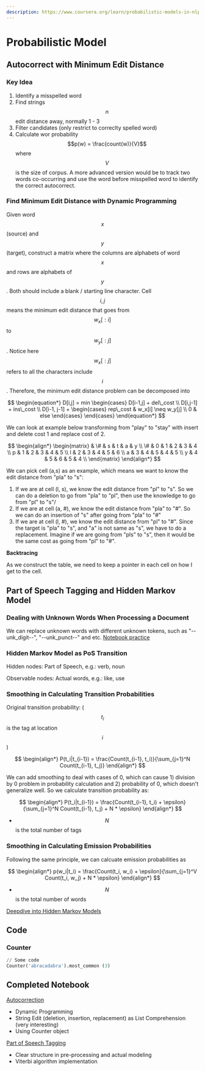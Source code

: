 ```yaml
---
description: https://www.coursera.org/learn/probabilistic-models-in-nlp/home/week/2
---
```


# Probabilistic Model

## Autocorrect with Minimum Edit Distance&#x20;

### Key Idea

1. Identify a misspelled word&#x20;
2. Find strings $$n$$edit distance away, normally 1 - 3
3. Filter candidates (only restrict to correclty spelled word)&#x20;
4. Calculate wor probability $$p(w) = \frac{count(w)}{V}$$ where $$V$$is the size of corpus. A more advanced version would be to track two words co-occurring and use the word before misspelled word to identify the correct autocorrect.&#x20;

### Find Minimum Edit Distance with Dynamic Programming&#x20;

Given word $$x$$ (source) and $$y$$ (target), construct a matrix where the columns are alphabets of word $$x$$ and rows are alphabets of $$y$$. Both should include a blank / starting line character. Cell $$i,j$$ means the minimum edit distance that goes from $$w_x[:i]$$to $$w_y[:j]$$. Notice here $$w_x[:j]$$ refers to all the characters include $$i$$. Therefore, the minimum edit distance problem can be decomposed into&#x20;

$$
\begin{equation*}
        D[i,j] = min
            \begin{cases}
                D[i-1,j] + del\_cost \\
                D[i,j-1] + ins\_cost \\
                D[i-1, j-1] +
                    \begin{cases}
                        rep\_cost & w_x[i] \neq w_y[j] \\
                        0 & else
                    \end{cases}
            \end{cases}
    \end{equation*}
$$

We can look at example below transforming from "play" to "stay" with insert and delete cost 1 and replace cost of 2.&#x20;

$$
\begin{align*}
\begin{matrix}
   & \# & s & t & a & y \\
\# & 0 & 1 & 2 & 3 & 4 \\ 
p & 1 & 2 & 3 & 4 & 5 \\
l & 2 & 3 & 4 & 5 & 6 \\
a & 3 & 4 & 5 & 4 & 5 \\
y & 4 & 5 & 6 & 5 & 4 \\
\end{matrix}
\end{align*}
$$

We can pick cell (a,s) as an example, which means we want to know the edit distance from "pla" to "s":&#x20;

1. If we are at cell (l, s), we know the edit distance from "pl" to "s". So we can do a deletion to go from "pla" to "pl", then use the knowledge to go from "pl" to "s"/&#x20;
2. If we are at cell (a, #), we know the edit distance from "pla" to "#". So we can do an insertion of "s" after going from "pla" to "#"
3. If we are at cell (l, #), we know the edit distance from "pl" to "#". Since the target is "pla" to "s", and "a" is not same as "s", we have to do a replacement. Imagine if we are going from "pls" to "s", then it would be the same cost as going from "pl" to "#".&#x20;

**Backtracing**&#x20;

As we construct the table, we need to keep a pointer in each cell on how I get to the cell.&#x20;

## Part of Speech Tagging and Hidden Markov Model&#x20;

### Dealing with Unknown Words When Processing a Document&#x20;

We can replace unknown words with different unknown tokens, such as "--unk\_digit--", "--unk\_punct--" and etc.  [Notebook practice ](https://drive.google.com/file/d/1FHZ\_SxK58imWGYTZzs5nalnNteofFWZY/view?usp=share\_link)

### Hidden Markov Model as PoS Transition&#x20;

Hidden nodes: Part of Speech, e.g.: verb, noun&#x20;

Observable nodes: Actual words, e.g.: like, use&#x20;

### Smoothing in Calculating Transition Probabilities&#x20;

Original transition probability: ($$t_i$$ is the tag at location $$i$$ )&#x20;

$$
\begin{align*}
        P(t_i|t_{i-1}) = \frac{Count(t_{i-1}, t_i)}{\sum_{j=1}^N Count(t_{i-1}, t_j)}
    \end{align*}
$$

We can add smoothing to deal with cases of 0, which can cause 1) division by 0 problem in probability calculation and 2) probability of 0, which doesn't generalize well.  So we calculate transition probability as:&#x20;

$$
\begin{align*}
        P(t_i|t_{i-1}) = \frac{Count(t_{i-1}, t_i) + \epsilon}{\sum_{j=1}^N Count(t_{i-1}, t_j) + N * \epsilon}
    \end{align*}
$$

* $$N$$ is the total number of tags&#x20;

### Smoothing in Calculating Emission Probabilities&#x20;

Following the same principle, we can calcuate emission probabilities as&#x20;

$$
\begin{align*}
p(w_i|t_i) = \frac{Count(t_i, w_i) + \epsilon}{\sum_{j=1}^V Count(t_i, w_j) + N * \epsilon}
\end{align*}
$$

* $$N$$ is the total number of words&#x20;

[Deepdive into Hidden Markov Models](../../statistics-method-notes/hidden-markov-models.md)&#x20;

## Code&#x20;

### Counter&#x20;

```python
// Some code
Counter('abracadabra').most_common (3)
```

## Completed Notebook

[Autocorrection](https://drive.google.com/file/d/1Ob6shW\_Tv2-j\_BF4vn0HDRvQcWcaEjaS/view?usp=share\_link)

* Dynamic Programming&#x20;
* String Edit (deletion, insertion, replacement) as List Comprehension (very interesting)&#x20;
* Using Counter object

[Part of Speech Tagging](https://drive.google.com/file/d/1sGzQF5LFhzIoF4Df5mMTFj0gIAr7sxnv/view?usp=share\_link)

* Clear structure in pre-processing and actual modeling&#x20;
* Viterbi algorithm implementation&#x20;

